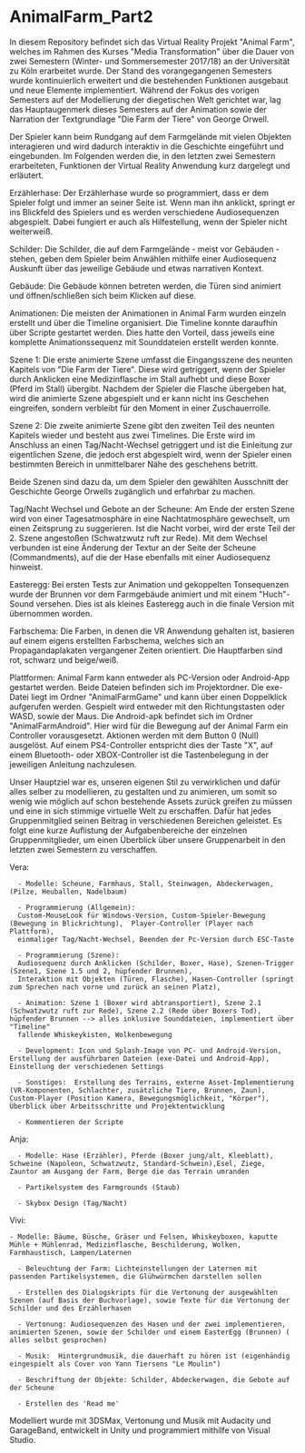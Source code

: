 # AnimalFarm_Part2


In diesem Repository befindet sich das Virtual Reality Projekt "Animal Farm", welches im Rahmen des Kurses "Media Transformation" über die Dauer von zwei Semestern (Winter- und Sommersemester 2017/18)  an der Universität zu Köln erarbeitet wurde. Der Stand des vorangegangenen Semesters wurde kontinuierlich erweitert und die bestehenden Funktionen ausgebaut und neue Elemente implementiert.
Während der Fokus des vorigen Semesters auf der Modellierung der diegetischen Welt gerichtet war, lag das Hauptaugenmerk dieses Semesters auf der Animation sowie der Narration der Textgrundlage "Die Farm der Tiere" von George Orwell. 

Der Spieler kann beim Rundgang auf dem Farmgelände mit vielen Objekten interagieren und wird dadurch interaktiv in die Geschichte eingeführt und eingebunden. Im Folgenden werden die, in den letzten zwei Semestern erarbeiteten, Funktionen der Virtual Reality Anwendung kurz dargelegt und erläutert.


Erzählerhase: Der Erzählerhase wurde so programmiert, dass er dem Spieler folgt und immer an seiner Seite ist. Wenn man ihn anklickt, springt er ins Blickfeld des Spielers und es werden verschiedene Audiosequenzen abgespielt. Dabei fungiert er auch als Hilfestellung, wenn der Spieler nicht weiterweiß. 

Schilder: Die Schilder, die auf dem Farmgelände - meist vor Gebäuden - stehen, geben dem Spieler beim Anwählen mithilfe einer Audiosequenz Auskunft über das jeweilige Gebäude und etwas narrativen Kontext.

Gebäude: Die Gebäude können betreten werden, die Türen sind animiert und öffnen/schließen sich beim Klicken auf diese.

Animationen: Die meisten der Animationen in Animal Farm wurden einzeln erstellt und über die Timeline organisiert. Die Timeline konnte daraufhin über Scripte gestartet werden. Dies hatte den Vorteil, dass jeweils eine komplette Animationssequenz mit Sounddateien erstellt werden konnte.

Szene 1: Die erste animierte Szene umfasst die Eingangsszene des neunten Kapitels von "Die Farm der Tiere". Diese wird getriggert, wenn der Spieler durch Anklicken eine Medizinflasche im Stall aufhebt und diese Boxer (Pferd im Stall) übergibt. Nachdem der Spieler die Flasche übergeben hat, wird die animierte Szene abgespielt und er kann nicht ins Geschehen eingreifen, sondern verbleibt für den Moment in einer Zuschauerrolle.

Szene 2: Die zweite animierte Szene gibt den zweiten Teil des neunten Kapitels wieder und besteht aus zwei Timelines. Die Erste wird im Anschluss an einen Tag/Nacht-Wechsel getriggert und ist die Einleitung zur eigentlichen Szene, die jedoch erst abgespielt wird, wenn der Spieler einen bestimmten Bereich in unmittelbarer Nähe des geschehens betritt. 

Beide Szenen sind dazu da, um dem Spieler den gewählten Ausschnitt der Geschichte George Orwells zugänglich und erfahrbar zu machen.

Tag/Nacht Wechsel und Gebote an der Scheune: Am Ende der ersten Szene wird von einer Tagesatmosphäre in eine Nachtatmosphäre gewechselt, um einen Zeitsprung zu suggerieren. Ist die Nacht vorbei, wird der erste Teil der 2. Szene angestoßen (Schwatzwutz ruft zur Rede). Mit dem Wechsel verbunden ist eine Änderung der Textur an der Seite der Scheune (Commandments), auf die der Hase ebenfalls mit einer Audiosequenz hinweist.

Easteregg: Bei ersten Tests zur Animation und gekoppelten Tonsequenzen wurde der Brunnen vor dem Farmgebäude animiert und mit einem "Huch"-Sound versehen. Dies ist als kleines Easteregg auch in die finale Version mit übernommen worden.

Farbschema: Die Farben, in denen die VR Anwendung gehalten ist, basieren auf einem eigens erstellten Farbschema, welches sich an Propagandaplakaten vergangener Zeiten orientiert. Die Hauptfarben sind rot, schwarz und beige/weiß.

Plattformen: Animal Farm kann entweder als PC-Version oder Android-App gestartet werden. Beide Dateien befinden sich im Projektordner. Die exe-Datei liegt im Ordner "AnimalFarmGame" und kann über einen Doppelklick aufgerufen werden. Gespielt wird entweder mit den Richtungstasten oder WASD, sowie der Maus. 
Die Android-apk befindet sich im Ordner "AnimalFarmAndroid". Hier wird für die Bewegung auf der Animal Farm ein Controller vorausgesetzt. Aktionen werden mit dem Button 0 (Null) ausgelöst. Auf einem PS4-Controller entspricht dies der Taste "X", auf einem Bluetooth- oder XBOX-Controller ist die Tastenbelegung in der jeweiligen Anleitung nachzulesen. 

Unser Hauptziel war es, unseren eigenen Stil zu verwirklichen und dafür alles selber zu modellieren, zu gestalten und zu animieren, um somit so wenig wie möglich auf schon bestehende Assets zurück greifen zu müssen und eine in sich stimmige virtuelle Welt zu erschaffen. Dafür hat jedes Gruppenmitglied seinen Beitrag in verschiedenen Bereichen geleistet. Es folgt eine kurze Auflistung der Aufgabenbereiche der einzelnen Gruppenmitglieder, um einen Überblick über unsere Gruppenarbeit in den letzten zwei Semestern zu verschaffen.

Vera: 
      
      - Modelle: Scheune, Farmhaus, Stall, Steinwagen, Abdeckerwagen, (Pilze, Heuballen, Nadelbaum)
      
      - Programmierung (Allgemein): 
      Custom-MouseLook für Windows-Version, Custom-Spieler-Bewegung (Bewegung in Blickrichtung),  Player-Controller (Player nach Plattform),
      einmaliger Tag/Nacht-Wechsel, Beenden der Pc-Version durch ESC-Taste
      
      - Programmierung (Szene): 
      Audiosequenz durch Anklicken (Schilder, Boxer, Hase), Szenen-Trigger (Szene1, Szene 1.5 und 2, hüpfender Brunnen), 
      Interaktion mit Objekten (Türen, Flasche), Hasen-Controller (springt zum Sprechen nach vorne und zurück an seinen Platz), 
      
      - Animation: Szene 1 (Boxer wird abtransportiert), Szene 2.1 (Schwatzwutz ruft zur Rede), Szene 2.2 (Rede über Boxers Tod), hüpfender Brunnen --> alles inklusive Sounddateien, implementiert über "Timeline"
      fallende Whiskeykisten, Wolkenbewegung
      
      - Development: Icon und Splash-Image von PC- und Android-Version, Erstellung der ausführbaren Dateien (exe-Datei und Android-App), Einstellung der verschiedenen Settings
      
      - Sonstiges:  Erstellung des Terrains, externe Asset-Implementierung (VR-Komponenten, Schlachter, zusätzliche Tiere, Brunnen, Zaun), Custom-Player (Position Kamera, Bewegungsmöglichkeit, "Körper"), Überblick über Arbeitsschritte und Projektentwicklung
      
      - Kommentieren der Scripte

Anja: 

      - Modelle: Hase (Erzähler), Pferde (Boxer jung/alt, Kleeblatt), Schweine (Napoleon, Schwatzwutz, Standard-Schwein),Esel, Ziege, Zauntor am Ausgang der Farm, Berge die das Terrain umranden
      
      - Partikelsystem des Farmgrounds (Staub)
      
      - Skybox Design (Tag/Nacht)


Vivi:

    - Modelle: Bäume, Büsche, Gräser und Felsen, Whiskeyboxen, kaputte Mühle + Mühlenrad, Medizinflasche, Beschilderung, Wolken, Farmhaustisch, Lampen/Laternen

      - Beleuchtung der Farm: Lichteinstellungen der Laternen mit passenden Partikelsystemen, die Glühwürmchen darstellen sollen
      
      - Erstellen des Dialogskripts für die Vertonung der ausgewählten Szenen (auf Basis der Buchvorlage), sowie Texte für die Vertonung der Schilder und des Erzählerhasen
      
      - Vertonung: Audiosequenzen des Hasen und der zwei implementieren, animierten Szenen, sowie der Schilder und einem EasterEgg (Brunnen) ( alles selbst gesprochen)
      
      - Musik:  Hintergrundmusik, die dauerhaft zu hören ist (eigenhändig eingespielt als Cover von Yann Tiersens "Le Moulin")
      
      - Beschriftung der Objekte: Schilder, Abdeckerwagen, die Gebote auf der Scheune
      
      - Erstellen des 'Read me'
      
      
Modelliert wurde mit 3DSMax, Vertonung und Musik mit Audacity und GarageBand, entwickelt in Unity und programmiert mithilfe von Visual Studio.
      
